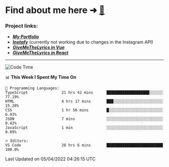 # Find about me here ➜ [🧑](https://pauabella.dev)

### Project links:
- ***[My Portfolio](https://pauabella.dev)***
- ***[Instafy](https://instafy.me)*** (currently not working due to changes in the Instagram API)
- ***[GiveMeTheLyrics in Vue](https://lyrics.pauabella.dev)***
- ***[GiveMeTheLyrics in React](https://pauabella.dev/GiveMeTheLyrics)***

---
<!--START_SECTION:waka-->
![Code Time](http://img.shields.io/badge/Code%20Time-920%20hrs%2057%20mins-blue)

📊 **This Week I Spent My Time On** 

```text
💬 Programming Languages: 
TypeScript               21 hrs 42 mins      ███████████████████░░░░░░   77.19% 
HTML                     4 hrs 17 mins       ███░░░░░░░░░░░░░░░░░░░░░░   15.28% 
CSS                      1 hr 56 mins        █░░░░░░░░░░░░░░░░░░░░░░░░   6.93% 
JSON                     7 mins              ░░░░░░░░░░░░░░░░░░░░░░░░░   0.42% 
JavaScript               1 min               ░░░░░░░░░░░░░░░░░░░░░░░░░   0.09%

🔥 Editors: 
VS Code                  28 hrs 6 mins       █████████████████████████   100.0%

```


 Last Updated on 05/04/2022 04:26:15 UTC
<!--END_SECTION:waka-->
